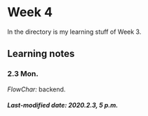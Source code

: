# Week 4

In the directory is my learning stuff of Week 3.

## Learning notes

### 2.3 Mon.

*FlowChar:* backend.

##### Last-modified date: 2020.2.3, 5 p.m.